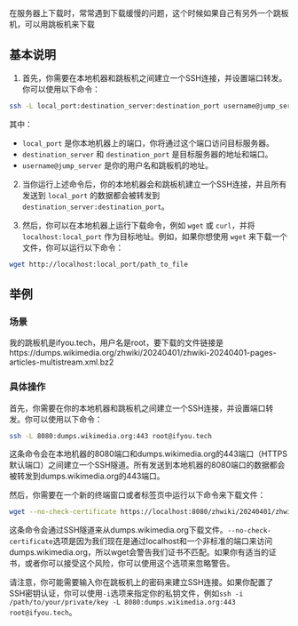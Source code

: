 在服务器上下载时，常常遇到下载缓慢的问题，这个时候如果自己有另外一个跳板机，可以用跳板机来下载

## 基本说明

1. 首先，你需要在本地机器和跳板机之间建立一个SSH连接，并设置端口转发。你可以使用以下命令：

```bash
ssh -L local_port:destination_server:destination_port username@jump_server
```

其中：

- `local_port` 是你本地机器上的端口，你将通过这个端口访问目标服务器。
- `destination_server` 和 `destination_port` 是目标服务器的地址和端口。
- `username@jump_server` 是你的用户名和跳板机的地址。

2. 当你运行上述命令后，你的本地机器会和跳板机建立一个SSH连接，并且所有发送到 `local_port` 的数据都会被转发到 `destination_server:destination_port`。

3. 然后，你可以在本地机器上运行下载命令，例如 `wget` 或 `curl`，并将 `localhost:local_port` 作为目标地址。例如，如果你想使用 `wget` 来下载一个文件，你可以运行以下命令：

```bash
wget http://localhost:local_port/path_to_file
```

## 举例

### 场景

我的跳板机是ifyou.tech，用户名是root，要下载的文件链接是https://dumps.wikimedia.org/zhwiki/20240401/zhwiki-20240401-pages-articles-multistream.xml.bz2

### 具体操作

首先，你需要在你的本地机器和跳板机之间建立一个SSH连接，并设置端口转发。你可以使用以下命令：

```bash
ssh -L 8080:dumps.wikimedia.org:443 root@ifyou.tech
```

这条命令会在本地机器的8080端口和dumps.wikimedia.org的443端口（HTTPS默认端口）之间建立一个SSH隧道。所有发送到本地机器的8080端口的数据都会被转发到dumps.wikimedia.org的443端口。

然后，你需要在一个新的终端窗口或者标签页中运行以下命令来下载文件：

```bash
wget --no-check-certificate https://localhost:8080/zhwiki/20240401/zhwiki-20240401-pages-articles-multistream.xml.bz2
```

这条命令会通过SSH隧道来从dumps.wikimedia.org下载文件。`--no-check-certificate`选项是因为我们现在是通过localhost和一个非标准的端口来访问dumps.wikimedia.org，所以wget会警告我们证书不匹配。如果你有适当的证书，或者你可以接受这个风险，你可以使用这个选项来忽略警告。

请注意，你可能需要输入你在跳板机上的密码来建立SSH连接。如果你配置了SSH密钥认证，你可以使用`-i`选项来指定你的私钥文件，例如`ssh -i /path/to/your/private/key -L 8080:dumps.wikimedia.org:443 root@ifyou.tech`。
